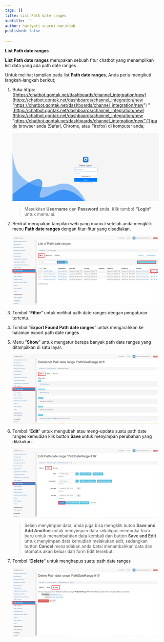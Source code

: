 ```yaml
---
tags: []
title: List Path date ranges
subtitle: ''
author: hariyati suarni nurindah
published: false

---
```

**List Path date ranges**

**List Path date ranges** merupakan sebuah fitur chatbot yang menampilkan list data yang ada path date ranges

Untuk melihat tampilan pada list **Path date ranges**, Anda perlu mengikuti langkah-langkah berikut;

1. Buka https: ([https://chatbot.qontak.net/dashboards/channel_integration/new](https://chatbot.qontak.net/dashboards/channel_integration/new "https://chatbot.qontak.net/dashboards/channel_integration/new") "[https://chatbot.qontak.net/dashboards/channel_integration/new](https://chatbot.qontak.net/dashboards/channel_integration/new "https://chatbot.qontak.net/dashboards/channel_integration/new")"))pada browser anda (Safari, Chrome, atau Firefox) di komputer anda;

   ![](/uploads/channell.PNG)

   > Masukkan **Username** dan **Password** anda. Klik tombol **“Login”** untuk memulai.
2. Berikut merupakan tampilan web yang muncul setelah anda mengklik menu **Path date ranges** dengan fitur-fitur yang disediakan.

   ![](/uploads/path-data-rangers-update1.PNG)
3. Tombol “**Filter**” untuk melihat path date ranges dengan pengaturan tertentu.
4. Tombol “**Export Found Path date ranges**” untuk mengarahkan ke halaman export  path date ranges
5. Menu “**Show**” untuk mengatur berapa banyak  path date ranges yang ditampilkan di satu layar.

   ![](/uploads/path-data-rangers-update2.PNG)
6. Tombol “**Edit**” untuk mengubah atau meng-update suatu path date ranges kemudian klik button **Save** untuk menyimpan perubahan yang dilakukan.

   ![](/uploads/path-data-rangers-update3.PNG)

   > Selain menyimpan data, anda juga bisa mengklik buton **Save and Add Another** untuk menyimpan data sekaligus membuka form baru untuk menambahkan data kembali dan button **Save and Edit** untuk menyimpan data kemudian melakukan edit, sedangkan button **Cancel** menandakan anda batal menambahkan data dan otomatis akan keluar dari form Edit tersebut.
7. Tombol “**Delete**” untuk menghapus suatu  path date ranges

   ![](/uploads/path-data-rangers-update4.PNG)